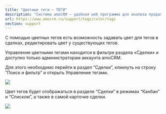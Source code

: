 ```yaml
---
title: "Цветные теги — ТЕГИ"
description: "Система amoCRM – удобная web программа для анализа продаж, доступная в режиме online из любой точки мира! Подробности узнавайте по указанным на сайте телефонам в Москве."
url: https://www.amocrm.ru/support/tags/color/tags
section: support
---
```


С помощью цветных тегов есть возможность задавать цвет для тегов в сделках, редактировать цвет у существующих тегов.

Управление цветными тегами находится в фильтре раздела «Сделки» и доступно только администраторам аккаунта amoCRM.

Для этого необходимо перейти в раздел “Сделки”, кликнуть на строку “Поиск и фильтр” и открыть Управление тегами.

![](/uploads/2022/06/color_tags1-1.png)

Цвет тегов будет отображаться в разделе “Сделки” в режимах “Канбан” и “Списком”, а также в самой карточке сделки.

![](/uploads/2022/06/color_tags2.png)